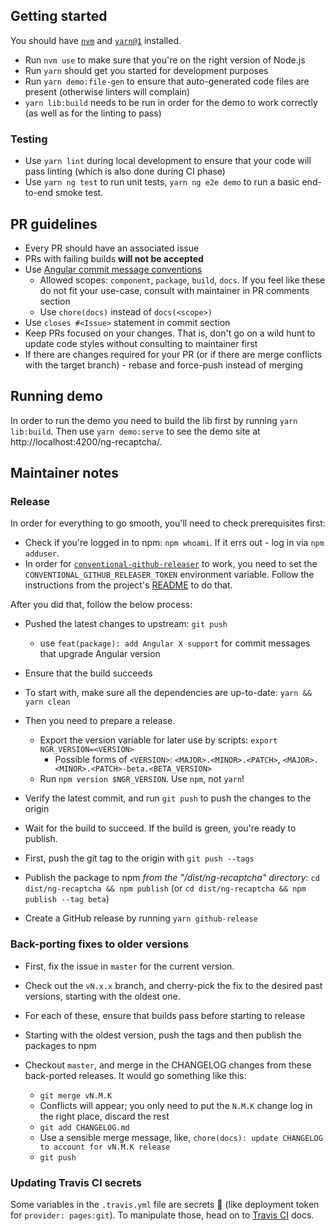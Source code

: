 ## Getting started

You should have [`nvm`](https://github.com/nvm-sh/nvm) and [`yarn@1`](https://classic.yarnpkg.com/lang/en/docs/install/) installed.

- Run `nvm use` to make sure that you're on the right version of Node.js
- Run `yarn` should get you started for development purposes
- Run `yarn demo:file-gen` to ensure that auto-generated code files are present (otherwise linters will complain)
- `yarn lib:build` needs to be run in order for the demo to work correctly (as well as for the linting to pass)

### Testing

- Use `yarn lint` during local development to ensure that your code will pass linting (which is also done during CI phase)
- Use `yarn ng test` to run unit tests, `yarn ng e2e demo` to run a basic end-to-end smoke test.

## PR guidelines

- Every PR should have an associated issue
- PRs with failing builds **will not be accepted**
- Use [Angular commit message conventions](https://gist.github.com/stephenparish/9941e89d80e2bc58a153)
  - Allowed scopes: `component`, `package`, `build`, `docs`. If you feel like these do not fit your use-case, consult with maintainer in PR comments section
  - Use `chore(docs)` instead of `docs(<scope>)`
- Use `closes #<Issue>` statement in commit <Description> section
- Keep PRs focused on your changes. That is, don't go on a wild hunt to update code styles without consulting to maintainer first
- If there are changes required for your PR (or if there are merge conflicts with the target branch) - rebase and force-push instead of merging

## Running demo

In order to run the demo you need to build the lib first by running `yarn lib:build`. Then use `yarn demo:serve` to see the demo site at http://localhost:4200/ng-recaptcha/.

## Maintainer notes

### Release

In order for everything to go smooth, you'll need to check prerequisites first:

- Check if you're logged in to npm: `npm whoami`. If it errs out - log in via `npm adduser`.
- In order for [`conventional-github-releaser`](https://github.com/ckeditor/conventional-github-releaser) to work, you need to set the `CONVENTIONAL_GITHUB_RELEASER_TOKEN` environment variable. Follow the instructions from the project's [README](https://github.com/ckeditor/conventional-github-releaser#setup-token-for-cli) to do that.

After you did that, follow the below process:

- Pushed the latest changes to upstream: `git push`
  - use `feat(package): add Angular X support` for commit messages that upgrade Angular version
- Ensure that the build succeeds
- To start with, make sure all the dependencies are up-to-date: `yarn && yarn clean`
- Then you need to prepare a release.

  - Export the version variable for later use by scripts: `export NGR_VERSION=<VERSION>`
    - Possible forms of `<VERSION>`: `<MAJOR>.<MINOR>.<PATCH>`, `<MAJOR>.<MINOR>.<PATCH>-beta.<BETA_VERSION>`
  - Run `npm version $NGR_VERSION`. Use `npm`, not `yarn`!

- Verify the latest commit, and run `git push` to push the changes to the origin
- Wait for the build to succeed. If the build is green, you're ready to publish.
- First, push the git tag to the origin with `git push --tags`
- Publish the package to npm _from the "/dist/ng-recaptcha" directory_: `cd dist/ng-recaptcha && npm publish` (or `cd dist/ng-recaptcha && npm publish --tag beta`)
- Create a GitHub release by running `yarn github-release`

### Back-porting fixes to older versions

- First, fix the issue in `master` for the current version.
- Check out the `vN.x.x` branch, and cherry-pick the fix to the desired past versions, starting with the oldest one.
- For each of these, ensure that builds pass before starting to release
- Starting with the oldest version, push the tags and then publish the packages to npm
- Checkout `master`, and merge in the CHANGELOG changes from these back-ported releases. It would go something like this:

  - `git merge vN.M.K`
  - Conflicts will appear; you only need to put the `N.M.K` change log in the right place, discard the rest
  - `git add CHANGELOG.md`
  - Use a sensible merge message, like, `chore(docs): update CHANGELOG to account for vN.M.K release`
  - `git push`

### Updating Travis CI secrets

Some variables in the `.travis.yml` file are secrets 🤫 (like deployment token for `provider: pages:git`). To manipulate those, head on to [Travis CI](https://docs.travis-ci.com/user/encryption-keys/) docs.
